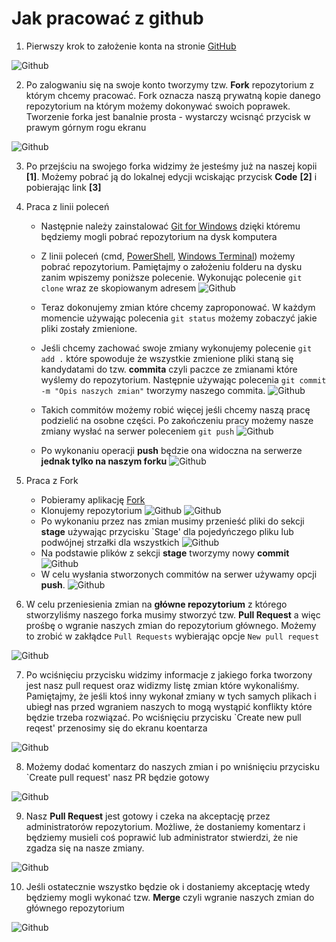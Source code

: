 # Jak pracować z github

1. Pierwszy krok to założenie konta na stronie [GitHub](http://www.github.com/)

![Github](../.resources/github.png?raw=true)

2. Po zalogwaniu się na swoje konto tworzymy tzw. **Fork** repozytorium z którym chcemy pracować. Fork oznacza naszą prywatną kopie danego repozytorium na którym możemy dokonywać swoich poprawek. Tworzenie forka jest banalnie prosta - wystarczy wcisnąć przycisk w prawym górnym rogu ekranu

![Github](../.resources/fork.png?raw=true)

3. Po przejściu na swojego forka widzimy że jesteśmy już na naszej kopii **[1]**. Możemy pobrać ją do lokalnej edycji wciskając przycisk **Code** **[2]** i pobierając link **[3]**

4. Praca z linii poleceń

    - Następnie należy zainstalować [Git for Windows](https://gitforwindows.org/) dzięki któremu będziemy mogli pobrać repozytorium na dysk komputera

    - Z linii poleceń (cmd, [PowerShell](https://github.com/PowerShell/PowerShell/releases), [Windows Terminal](https://github.com/microsoft/terminal/releases)) możemy pobrać repozytorium. Pamiętajmy o założeniu folderu na dysku zanim wpiszemy poniższe polecenie. Wykonując polecenie `git clone` wraz ze skopiowanym adresem
    ![Github](../.resources/clone.png?raw=true)
    
    - Teraz dokonujemy zmian które chcemy zaproponować. W każdym momencie używając polecenia `git status` możemy zobaczyć jakie pliki zostały zmienione.
    
    - Jeśli chcemy zachować swoje zmiany wykonujemy polecenie `git add .` które spowoduje że wszystkie zmienione pliki staną się kandydatami do tzw. **commita** czyli paczce ze zmianami które wyślemy do repozytorium. Następnie używając polecenia `git commit -m "Opis naszych zmian"` tworzymy naszego commita. 
    ![Github](../.resources/commit.png?raw=true)
    
    - Takich commitów możemy robić więcej jeśli chcemy naszą pracę podzielić na osobne części. Po zakończeniu pracy możemy nasze zmiany wysłać na serwer poleceniem `git push`
    ![Github](../.resources/push.png?raw=true)
    
    - Po wykonaniu operacji **push** będzie ona widoczna na serwerze **jednak tylko na naszym forku**
    ![Github](../.resources/after_push.png?raw=true)

5. Praca z Fork

    - Pobieramy aplikację [Fork](https://git-fork.com/)
    - Klonujemy repozytorium 
    ![Github](../.resources/winfork_clone.png?raw=true)
    ![Github](../.resources/winfork_clone_2.png?raw=true)
    - Po wykonaniu przez nas zmian musimy przenieść pliki do sekcji **stage** używając przycisku `Stage' dla pojedyńczego pliku lub podwójnej strzałki dla wszystkich 
    ![Github](../.resources/winfork_stage.png?raw=true)
    - Na podstawie plików z sekcji **stage** tworzymy nowy **commit**  
    ![Github](../.resources/winfork_commit.png?raw=true)
    - W celu wysłania stworzonych commitów na serwer używamy opcji **push**. 
    ![Github](../.resources/winfork_push.png?raw=true)
    

6. W celu przeniesienia zmian na **główne repozytorium** z którego stworzyliśmy naszego forka musimy stworzyć tzw. **Pull Request** a więc prośbę o wgranie naszych zmian do repozytorium głównego. Możemy to zrobić w zakłądce `Pull Requests` wybierając opcje `New pull request`

![Github](../.resources/pr_create.png?raw=true)

7. Po wciśnięciu przycisku widzimy informacje z jakiego forka tworzony jest nasz pull request oraz widizmy listę zmian które wykonaliśmy. Pamiętajmy, że jeśli ktoś inny wykonał zmiany w tych samych plikach i ubiegł nas przed wgraniem naszych to mogą wystąpić konflikty które będzie trzeba rozwiązać. Po wciśnięciu przycisku `Create new pull reqest' przenosimy się do ekranu koentarza

![Github](../.resources/pr.png?raw=true)

8. Możemy dodać komentarz do naszych zmian i po wniśnięciu przycisku `Create pull request' nasz PR będzie gotowy

![Github](../.resources/pr_comment.png?raw=true)

9. Nasz **Pull Request** jest gotowy i czeka na akceptację przez administratorów repozytorium. Możliwe, że dostaniemy komentarz i będziemy musieli coś poprawić lub administrator stwierdzi, że nie zgadza się na nasze zmiany. 

![Github](../.resources/pr_final.png?raw=true)

10. Jeśli ostatecznie wszystko będzie ok i dostaniemy akceptację wtedy będziemy mogli wykonać tzw. **Merge** czyli wgranie naszych zmian do głównego repozytorium

![Github](../.resources/merge.png?raw=true)

